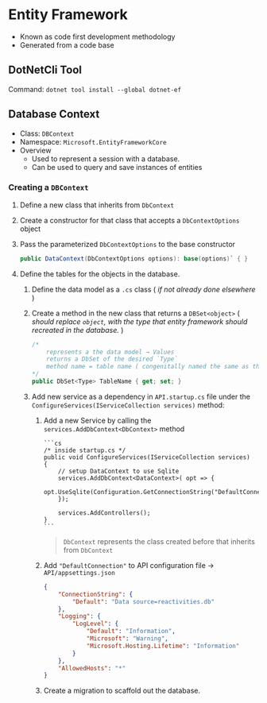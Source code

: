 # Entity Framework

-   Known as code first development methodology
-   Generated from a code base

## DotNetCli Tool 

Command: `dotnet tool install --global dotnet-ef`

## Database Context

-   Class: `DBContext`
-   Namespace: `Microsoft.EntityFrameworkCore`
-   Overview
    -   Used to represent a session with a database.
    -   Can be used to query and save instances of entities

### Creating a `DBContext`

1.  Define a new class that inherits from `DbContext`
2.  Create a constructor for that class that accepts a `DbContextOptions` object
3.  Pass the parameterized `DbContextOptions` to the base constructor

    ```cs
    public DataContext(DbContextOptions options): base(options)` { }
    ```

4.  Define the tables for the objects in the database.

    1.  Define the data model as a `.cs` class ( _if not already done elsewhere_ )
    2.  Create a method in the new class that returns a `DBSet<object>` ( _should replace `object`, with the type that entity framework should recreated in the database._ )

        ```cs
        /*
            represents a the data model → Values
            returns a DbSet of the desired `Type`
            method name = table name ( congenitally named the same as the object being returned )
        */
        public DbSet<Type> TableName { get; set; }
        ```

    3.  Add new service as a dependency in `API.startup.cs` file under the `ConfigureServices(IServiceCollection services)` method:

        1.  Add a new Service by calling the `services.AddDbContext<DbContext>` method

                ```cs
                /* inside startup.cs */
                public void ConfigureServices(IServiceCollection services)
                {
                    // setup DataContext to use Sqlite
                    services.AddDbContext<DataContext>( opt => {
                        opt.UseSqlite(Configuration.GetConnectionString("DefaultConnection"));
                    });

                    services.AddControllers();
                }
                ```

            > `DbContext` represents the class created before that inherits from `DbContext`

        2.  Add `"DefaultConnection"` to API configuration file → `API/appsettings.json`

            ```json
            {
                "ConnectionString": {
                    "Default": "Data source=reactivities.db"
                },
                "Logging": {
                    "LogLevel": {
                        "Default": "Information",
                        "Microsoft": "Warning",
                        "Microsoft.Hosting.Lifetime": "Information"
                    }
                },
                "AllowedHosts": "*"
            }
            ```

        3.  Create a migration to scaffold out the database.
